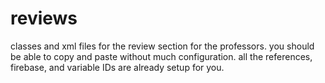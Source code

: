 # reviews
classes and xml files for the review section for the professors. you should be able to copy and paste without much configuration. all the references, firebase, and variable IDs are already setup for you.
